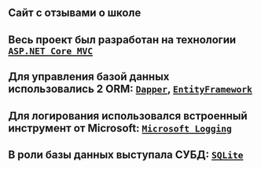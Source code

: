 ## Сайт с отзывами о школе

## Весь проект был разработан на технологии [`ASP.NET Core MVC`](https://docs.microsoft.com/ru-ru/aspnet/core/mvc/overview?view=aspnetcore-5.0)
## Для управления базой данных использовались 2 ORM: [`Dapper`](https://github.com/DapperLib/Dapper), [`EntityFramework`](https://docs.microsoft.com/ru-ru/ef/)
## Для логирования использовался встроенный инструмент от Microsoft: [`Microsoft Logging`](https://docs.microsoft.com/ru-ru/dotnet/api/Microsoft.Extensions.Logging.ILogger-1?view=dotnet-plat-ext-5.0&viewFallbackFrom=netcore-5.0)
## В роли базы данных выступала СУБД: [`SQLite`](https://ru.wikipedia.org/wiki/SQLite)

